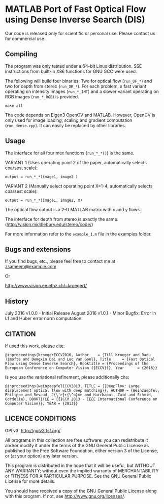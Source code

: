 # MATLAB Port of Fast Optical Flow using Dense Inverse Search (DIS) #

Our code is released only for scientific or personal use.
Please contact us for commercial use.
  
## Compiling ##

The program was only tested under a 64-bit Linux distribution.
SSE instructions from built-in X86 functions for GNU GCC were used.

The following will build four binaries: 
Two for optical flow (`run_OF_*`) and two for depth from stereo (`run_DE_*`).
For each problem, a fast variant operating on intensity images (`run_*_INT`) and 
a slower variant operating on RGB images (`run_*_RGB`) is provided.

```
make all
```

The code depends on Eigen3 OpenCV and MATLAB. However, OpenCV is only used for image loading, 
scaling and gradient computation (`run_dense.cpp`). It can easily be replaced by other libraries.
      
 
## Usage ##
The interface for all four mex functions (`run_*_*()`) is the same.

VARIANT 1 (Uses operating point 2 of the paper, automatically selects coarsest scale):

` output = run_*_*(image1, image2 ) `


VARIANT 2 (Manually select operating point X=1-4, automatically selects coarsest scale):

` output = run_*_*(image1, image2, X) `


The optical flow output is a 2-D MATLAB matrix with x and y flows.

The interface for depth from stereo is exactly the same. 
(http://vision.middlebury.edu/stereo/code/)

For more information refer to the ` example_1.m ` file in the examples folder.
## Bugs and extensions ##

If you find bugs, etc., please feel free to contact me at <zsameem@example.com>

Or

http://www.vision.ee.ethz.ch/~kroegert/

## History ##

July 2016 	v1.0.0 - Initial Release
August 2016 	v1.0.1 - Minor Bugfix: Error in L1 and Huber error norm computation.

## CITATION ##

If used this work, please cite:

`@inproceedings{kroegerECCV2016,
   Author    = {Till Kroeger and Radu Timofte and Dengxin Dai and Luc Van Gool},
   Title     = {Fast Optical Flow using Dense Inverse Search},
   Booktitle = {Proceedings of the European Conference on Computer Vision ({ECCV})},
   Year      = {2016}} `

Is you use the variational refinement, please additionally cite:

` @inproceedings{weinzaepfelICCV2013,
    TITLE = {{DeepFlow: Large displacement optical flow with deep matching}},
    AUTHOR = {Weinzaepfel, Philippe and Revaud, J{\'e}r{\^o}me and Harchaoui, Zaid and Schmid, Cordelia},
    BOOKTITLE = {{ICCV 2013 - IEEE International Conference on Computer Vision}},
    YEAR = {2013}} `



## LICENCE CONDITIONS ##

GPLv3: http://gplv3.fsf.org/

All programs in this collection are free software: 
you can redistribute it and/or modify
it under the terms of the GNU General Public License as published by
the Free Software Foundation, either version 3 of the License, or
(at your option) any later version.

This program is distributed in the hope that it will be useful,
but WITHOUT ANY WARRANTY; without even the implied warranty of
MERCHANTABILITY or FITNESS FOR A PARTICULAR PURPOSE.  See the
GNU General Public License for more details.

You should have received a copy of the GNU General Public License
along with this program.  If not, see <http://www.gnu.org/licenses/>.

